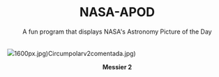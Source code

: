 <div align="center">
  <h1>
    NASA-APOD
  </h1>
</div>
  
<div align="center">
  A fun program that displays NASA's Astronomy Picture of the Day
</div>

<br>

![](https://apod.nasa.gov/apod/image/2412/potw1913aa.jpg)1600px.jpg)Circumpolarv2comentada.jpg)

<p align = "center">
  <b>Messier 2</b>
</p>

